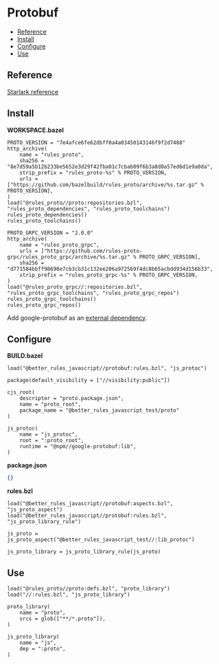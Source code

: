 # Protobuf

<!-- START doctoc generated TOC please keep comment here to allow auto update -->
<!-- DON'T EDIT THIS SECTION, INSTEAD RE-RUN doctoc TO UPDATE -->

- [Reference](#reference)
- [Install](#install)
- [Configure](#configure)
- [Use](#use)

<!-- END doctoc generated TOC please keep comment here to allow auto update -->

## Reference

[Starlark reference](stardoc/protobuf.md)

## Install

**WORKSPACE.bazel**

```bzl
PROTO_VERSION = "7e4afce6fe62dbff0a4a03450143146f9f2d7488"
http_archive(
    name = "rules_proto",
    sha256 = "8e7d59a5b12b233be5652e3d29f42fba01c7cbab09f6b3a8d0a57ed6d1e9a0da",
    strip_prefix = "rules_proto-%s" % PROTO_VERSION,
    urls = ["https://github.com/bazelbuild/rules_proto/archive/%s.tar.gz" % PROTO_VERSION],
)
load("@rules_proto//proto:repositories.bzl", "rules_proto_dependencies", "rules_proto_toolchains")
rules_proto_dependencies()
rules_proto_toolchains()

PROTO_GRPC_VERSION = "2.0.0"
http_archive(
    name = "rules_proto_grpc",
    urls = ["https://github.com/rules-proto-grpc/rules_proto_grpc/archive/%s.tar.gz" % PROTO_GRPC_VERSION],
    sha256 = "d771584bbff98698e7cb3cb31c132ee206a972569f4dc8b65acbdd934d156b33",
    strip_prefix = "rules_proto_grpc-%s" % PROTO_GRPC_VERSION,
)
load("@rules_proto_grpc//:repositories.bzl", "rules_proto_grpc_toolchains", "rules_proto_grpc_repos")
rules_proto_grpc_toolchains()
rules_proto_grpc_repos()
```

Add google-protobuf as an [external dependency](#external-dependencies).

## Configure

**BUILD.bazel**

```bzl
load("@better_rules_javascript//protobuf:rules.bzl", "js_protoc")

package(default_visibility = ["//visibility:public"])

cjs_root(
    descriptor = "proto.package.json",
    name = "proto_root",
    package_name = "@better_rules_javascript_test/proto"
)

js_protoc(
    name = "js_protoc",
    root = ":proto_root",
    runtime = "@npm//google-protobuf:lib",
)
```

**package.json**

```json
{}
```

**rules.bzl**

```bzl
load("@better_rules_javascript//protobuf:aspects.bzl", "js_proto_aspect")
load("@better_rules_javascript//protobuf:rules.bzl", "js_proto_library_rule")

js_proto = js_proto_aspect("@better_rules_javascript_test//:lib_protoc")

js_proto_library = js_proto_library_rule(js_proto)
```

## Use

```bzl
load("@rules_proto//proto:defs.bzl", "proto_library")
load("//:rules.bzl", "js_proto_library")

proto_library(
    name = "proto",
    srcs = glob(["**/*.proto"]),
)

js_proto_library(
    name = "js",
    dep = ":proto",
)
```
